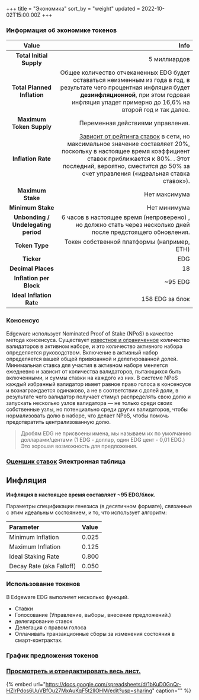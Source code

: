 +++
title = "Экономика"
sort_by = "weight"
updated = 2022-10-02T15:00:00Z
+++

### Информация об экономике токенов

| Value                               | Info                                                                                                                                                                                                                                                                                                                                                   |
|:-----------------------------------:| ------------------------------------------------------------------------------------------------------------------------------------------------------------------------------------------------------------------------------------------------------------------------------------------------------------------------------------------------------:|
| **Total Initial Supply**            | 5 миллиардов                                                                                                                                                                                                                                                                                                                                           |
| **Total Planned Inflation**         | Общее количество отчеканенных EDG будет оставаться неизменным из года в год, в результате чего процентная инфляция будет **дезинфляционной**, при этом годовая инфляция упадет примерно до 16,6% на второй год и так далее.                                                                                                                            |
| **Maximum Token Supply**            | Переменная действиями управления.                                                                                                                                                                                                                                                                                                                      |
| **Inflation Rate**                  | [Зависит от рейтинга ставок](https://docs.google.com/spreadsheets/d/1QCs1KgGGAEIDugOHHD6n8kI4UG2v5nO_DwXt-D8El4A/edit#gid=494484132) в сети, но максимальное значение составляет 20%, поскольку в настоящее время коэффициент ставок приближается к 80%. . Этот последний, вероятно, сместится до 50% за счет управления («идеальная ставка ставок»\). |
| **Maximum Stake**                   | Нет максимума                                                                                                                                                                                                                                                                                                                                          |
| **Minimum Stake**                   | Нет минимума                                                                                                                                                                                                                                                                                                                                           |
| **Unbonding / Undelegating period** | 6 часов в настоящее время \(непроверено\) , но должно стать через несколько дней после предстоящего обновления.                                                                                                                                                                                                                                        |
| **Token Type**                      | Токен собственной платформы \(например, ETH\)                                                                                                                                                                                                                                                                                                          |
| **Ticker**                          | EDG                                                                                                                                                                                                                                                                                                                                                    |
| **Decimal Places**                  | 18                                                                                                                                                                                                                                                                                                                                                     |
| **Inflation per Block**             | ~95 EDG                                                                                                                                                                                                                                                                                                                                                |
| **Ideal Inflation Rat**e            | 158 EDG за блок                                                                                                                                                                                                                                                                                                                                        |

### Консенсус

Edgeware использует Nominated Proof of Stake \(NPoS\) в качестве метода консенсуса. Существует [известное и ограниченное](https://polkadot.js.org/apps/#/staking) количество валидаторов в активном наборе, и это количество активного набора определяется руководством. Включение в активный набор определяется вашей общей привязанной и делегированной долей. Минимальная ставка для участия в активном наборе меняется ежедневно и зависит от количества валидаторов, пытающихся быть включенными, и суммы ставки на каждого из них. В системе NPoS каждый избранный валидатор имеет равное право голоса в консенсусе и вознаграждается одинаково, а не в соответствии с долей доли, в результате чего валидатор получает стимул распределять свою долю и запускать несколько узлов валидатора — не только среди своих собственные узлы, но потенциально среди других валидаторов, чтобы нормализовать долю в наборе, что делает NPoS, чтобы помочь предотвратить централизованную долю.

>Дробям EDG не присвоены имена, мы называем их по умолчанию долларами/центами \(1 EDG - доллар, один EDG цент - 0,01 EDG.\) Это хорошая возможность для предложения.

### [Оценщик ставок](https://docs.google.com/spreadsheets/d/1VlzTUDESbbfOggMRz3GyE9-VqR9MlOhNuoekBboKvLw/edit?usp=sharing) Электронная таблица

## Инфляция

**Инфляция в настоящее время составляет ~95 EDG/блок.**

Параметры спецификации генезиса \(в десятичном формате\), связанные с этим идеальным состоянием, и то, что использует алгоритм:

| Parameter                  | Value |
|:-------------------------- |:----- |
| Minimum Inflation          | 0.025 |
| Maximum Inflation          | 0.125 |
| Ideal Staking Rate         | 0.800 |
| Decay Rate \(aka Falloff\) | 0.050 |

### Использование токенов

В Edgeware EDG выполняет несколько функций.

- Ставки
- Голосование \(Управление, выборы, внесение предложений.\)
- делегирование ставок
- Делегация с правом голоса
- Оплачивать транзакционные сборы за изменения состояния в смарт-контрактах.

### График предложения токенов

### [Просмотреть и отредактировать весь лист.](https://docs.google.com/spreadsheets/d/1bKuD0GnQr-HZIrPdos6UuVBfOu27MxAuKqF5t2llOHM/edit)

{% embed url="https://docs.google.com/spreadsheets/d/1bKuD0GnQr-HZIrPdos6UuVBfOu27MxAuKqF5t2llOHM/edit?usp=sharing" caption="" %}
